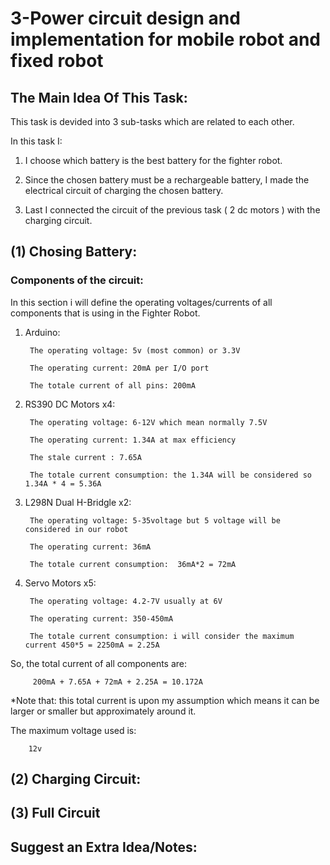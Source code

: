# 3-Power circuit design and implementation for mobile robot and fixed robot

## The Main Idea Of This Task: 

This task is devided into 3 sub-tasks which are related to each other. 


In this task I:


1. I choose which battery is the best battery for the fighter robot.

2. Since the chosen battery must be a rechargeable battery, I made the electrical circuit of charging the chosen battery.

3. Last I connected the circuit of the previous task ( 2 dc motors ) with the charging circuit. 

## (1) Chosing Battery:

### Components of the circuit: 

In this section i will define the operating voltages/currents of all components that is using in the Fighter Robot. 

1. Arduino:

        The operating voltage: 5v (most common) or 3.3V

        The operating current: 20mA per I/O port
        
        The totale current of all pins: 200mA 
       
2. RS390 DC Motors x4: 

        The operating voltage: 6-12V which mean normally 7.5V

        The operating current: 1.34A at max efficiency 
        
        The stale current : 7.65A
        
        The totale current consumption: the 1.34A will be considered so 1.34A * 4 = 5.36A

3. L298N Dual H-Bridgle x2:

        The operating voltage: 5-35voltage but 5 voltage will be considered in our robot

        The operating current: 36mA
        
        The totale current consumption:  36mA*2 = 72mA

4. Servo Motors x5:

        The operating voltage: 4.2-7V usually at 6V

        The operating current: 350-450mA 
        
        The totale current consumption: i will consider the maximum current 450*5 = 2250mA = 2.25A

So, the total current of all components are: 
 
         200mA + 7.65A + 72mA + 2.25A = 10.172A
         
*Note that: this total current is upon my assumption which means it can be larger or smaller but approximately around it.

The maximum voltage used is:

        12v

## (2) Charging Circuit:

## (3) Full Circuit 



## Suggest an Extra Idea/Notes:
    


